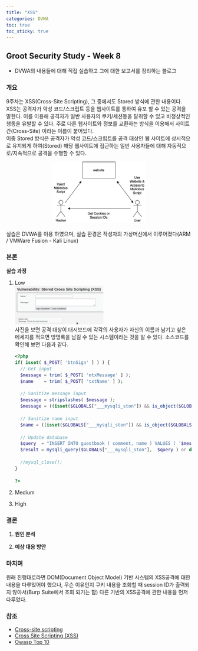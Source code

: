 ```yaml
---
title: "XSS"
categories: DVWA
toc: true  
toc_sticky: true 
---
```


## Groot Security Study - Week 8
 - DVWA의 내용들에 대해 직접 실습하고 그에 대한 보고서를 정리하는 블로그

### 개요
  9주차는 XSS(Cross-Site Scripting), 그 중에서도 Stored 방식에 관한 내용이다.<br/>
  XSS는 공격자가 악성 코드/스크립트 등을 웹사이트를 통하여 유포 할 수 있는 공격을 말한다. 이를 이용해 공격자가 일반 사용자의 쿠키/세션등을 탈취할 수 있고 비정상적인 행동을 유발할 수 있다. 주로 다른 웹사이트와 정보를 교환하는 방식을 이용해서 사이트 간(Cross-Site) 이라는 이름이 붙어있다.<br/>
  이중 Stored 방식은 공격자가 악성 코드/스크립트를 공격 대상인 웹 사이트에 상시적으로 유지되게 하여(Stored) 해당 웹사이트에 접근하는 일반 사용자들에 대해 자동적으로/지속적으로 공격을 수행할 수 있다.<br/>
  <center><img src="/assets/230718/Stored_XSS.png" width="50%" height="50%" alt="XSS_Diagram"></center><br/>
  실습은 DVWA를 이용 하였으며, 실습 환경은 작성자의 가상머신에서 이루어졌다(ARM / VMWare Fusion - Kali Linux)<br/>
  
### 본론
**실습 과정**
  1. Low<br/>
      <img src="/assets/230718/230718_screenshot_1.png" width="50%" height="50%" alt="XSS_WebSite_Form"><br/>
      사진을 보면 공격 대상이 대시보드에 각각의 사용자가 자신의 이름과 남기고 싶은 메세지를 적으면 방명록을 남길 수 있는 시스템이라는 것을 알 수 있다.
      소스코드를 확인해 보면 다음과 같다.

      ```php
      <?php
      if( isset( $_POST[ 'btnSign' ] ) ) {
        // Get input
        $message = trim( $_POST[ 'mtxMessage' ] );
        $name    = trim( $_POST[ 'txtName' ] );

        // Sanitize message input
        $message = stripslashes( $message );
        $message = ((isset($GLOBALS["___mysqli_ston"]) && is_object($GLOBALS["___mysqli_ston"])) ? mysqli_real_escape_string($GLOBALS["___mysqli_ston"],  $message ) : ((trigger_error("[MySQLConverterToo] Fix the mysql_escape_string() call! This code does not work.", E_USER_ERROR)) ? "" : ""));

        // Sanitize name input
        $name = ((isset($GLOBALS["___mysqli_ston"]) && is_object($GLOBALS["___mysqli_ston"])) ? mysqli_real_escape_string($GLOBALS["___mysqli_ston"],  $name ) : ((trigger_error("[MySQLConverterToo] Fix the mysql_escape_string() call! This code does not work.", E_USER_ERROR)) ? "" : ""));

        // Update database
        $query  = "INSERT INTO guestbook ( comment, name ) VALUES ( '$message', '$name' );";
        $result = mysqli_query($GLOBALS["___mysqli_ston"],  $query ) or die( '<pre>' . ((is_object($GLOBALS["___mysqli_ston"])) ? mysqli_error($GLOBALS["___mysqli_ston"]) : (($___mysqli_res = mysqli_connect_error()) ? $___mysqli_res : false)) . '</pre>' );

        //mysql_close();
      }

      ?>
      ```

  2. Medium<br/>
  3. High<br/>

### 결론
  1. **원인 분석**<br/>

  2. **예상 대응 방안**<br/>
  
### 마치며
  원래 진행대로라면 DOM(Document Object Model) 기반 시스템의 XSS공격에 대한 내용을 다루었어야 했으나, 무슨 이유인지 쿠키 내용을 조회할 때 session ID가 출력되지 않아서(Burp Suite에서 조회 되기는 함) 다른 기반의 XSS공격에 관한 내용을 먼저 다루었다.

### 참조
  * [Cross-site scripting](https://en.wikipedia.org/wiki/Cross-site_scripting)
  * [Cross Site Scripting (XSS)](https://owasp.org/www-community/attacks/xss/)
  * [Owasp Top 10](https://owasp.org/www-project-top-ten/)